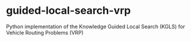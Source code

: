 # guided-local-search-vrp
Python implementation of the Knowledge Guided Local Search (KGLS) for Vehicle Routing Problems (VRP)

